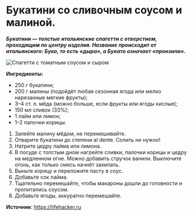 # Букатини со сливочным соусом и малиной.

_**Букатини — толстые итальянские спагетти с отверстием, проходящим по центру изделия. Название происходит от итальянского: Буко, то есть «дыра», а Букато означает «пронзили».**_

![Спагетти с томатным соусом и сыром](/images/Kulinar/Second/mackarone_005.jpg 'Спагетти с томатным соусом и сыром')

**Ингредиенты:**

- 250 г букатини;
- 200 г малины (подойдёт любая сезонная ягода или мелко нарезанные мягкие фрукты);
- 3–4 ст. л. мёда (можно больше, если фрукты или ягоды кислые);
- 150 мл сливок (33%);
- 1 лайм или лимон;
- 1–2 палочки корицы. 

1. Залейте малину мёдом, не перемешивайте.
2. Отварите букатини до степени al dente. Солить не нужно!
3. Натрите цедру лайма или лимона.
4. В посуде с толстым дном нагрейте сливки, палочки корицы и цедру на медленном огне. Можно добавить стручок ванили. Выключите огонь, как только смесь начнёт закипать.
5. Выньте корицу и переложите пасту в соус.
6. Добавьте сок лайма.
7. Тщательно перемешайте, чтобы макароны дошли до готовности и пропитались соусом.
8. Добавьте ягоды, аккуратно перемешайте.

**Источник**: https://lifehacker.ru
